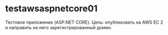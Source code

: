 # testawsaspnetcore01
Тестовое приложение (ASP.NET CORE). Цель: опубликовать на AWS EC 2 и направить на него зарегистрированный домен.
